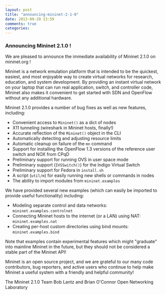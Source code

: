 ```yaml
---
layout: post
title: "announcing-mininet-2-1-0"
date: 2013-09-20 13:59
comments: true
categories: 
---
```

### Announcing Mininet 2.1.0 !

We are pleased to announce the immediate availability of Mininet 2.1.0
on mininet.org !

Mininet is a network emulation platform that is intended to be the quickest,
easiest, and most enjoyable way to create virtual networks for research,
education, and system development.  By providing an instant virtual network on
your laptop that can run real application, switch, and controller code, Mininet
also makes it convenient to get started with SDN and OpenFlow without any
additional hardware.

Mininet 2.1.0 provides a number of bug fixes as well as
new features, including:

* Convenient access to `Mininet()` as a dict of nodes
* X11 tunneling (wireshark in Mininet hosts, finally!)
* Accurate reflection of the `Mininet()` object in the CLI
* Automatically detecting and adjusting resource limits
* Automatic cleanup on failure of the `mn` command
* Support for installing the OpenFlow 1.3 versions of the reference
  user switch and NOX from CPqD
* Preliminary support for running OVS in user space mode
* Preliminary support (`IVSSwitch()`) for the Indigo Virtual Switch
* Preliminary support for Fedora in `install.sh`
* A script (`util/m`) for easily running new shells or commands in nodes
* The ability to import modules from `mininet.examples`

We have provided several new examples (which can easily be
imported to provide useful functionality) including:

* Modeling separate control and data networks: `mininet.examples.controlnet`
* Connecting Mininet hosts to the internet (or a LAN) using NAT: `mininet.examples.nat`
* Creating per-host custom directories using bind mounts: `mininet.examples.bind`

Note that examples contain experimental features which might
"graduate" into mainline Mininet in the future, but they should 
not be considered a stable part of the Mininet API!

Mininet is an open source project, and we are grateful to our many code
contributors, bug reporters, and active users who continue to help make Mininet
a useful system with a friendly and helpful community!

The Mininet 2.1.0 Team
Bob Lantz and Brian O'Connor
Open Networking Laboratory


